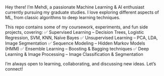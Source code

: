Hey there! I’m Mehdi, a passionate Machine Learning & AI enthusiast currently pursuing my graduate studies. I love exploring different aspects of ML, from classic algorithms to deep learning techniques.

This repo contains some of my coursework, experiments, and fun side projects, covering:
✅ Supervised Learning – Decision Trees, Logistic Regression, SVM, KNN, Naïve Bayes
✅ Unsupervised Learning – PCA, LDA, Image Segmentation
✅ Sequence Modeling – Hidden Markov Models (HMM)
✅ Ensemble Learning – Boosting & Bagging techniques
✅ Deep Learning & Image Processing – Image Classification & Segmentation

I’m always open to learning, collaborating, and discussing new ideas. Let’s connect!
